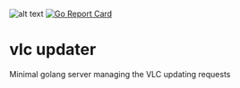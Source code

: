 ![alt text](https://travis-ci.org/xmarcoied/updater.go.svg?branch=master)
[![Go Report Card](https://goreportcard.com/badge/github.com/xmarcoied/go-updater)](https://goreportcard.com/report/github.com/xmarcoied/go-updater)
# vlc updater
Minimal golang server managing the VLC updating requests
